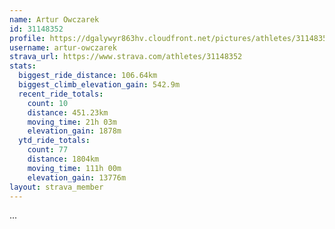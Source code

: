 ```yaml
---
name: Artur Owczarek
id: 31148352
profile: https://dgalywyr863hv.cloudfront.net/pictures/athletes/31148352/15906846/1/large.jpg
username: artur-owczarek
strava_url: https://www.strava.com/athletes/31148352
stats:
  biggest_ride_distance: 106.64km
  biggest_climb_elevation_gain: 542.9m
  recent_ride_totals:
    count: 10
    distance: 451.23km
    moving_time: 21h 03m
    elevation_gain: 1878m
  ytd_ride_totals:
    count: 77
    distance: 1804km
    moving_time: 111h 00m
    elevation_gain: 13776m
layout: strava_member
--- 
```

...
